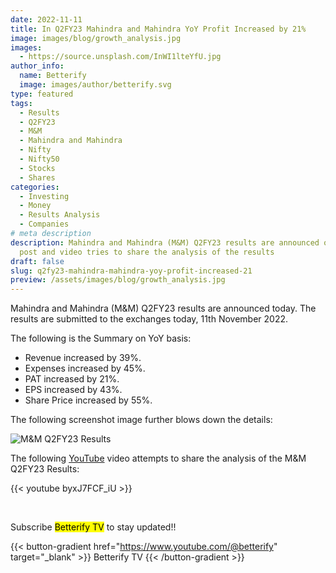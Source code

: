 ```yaml
---
date: 2022-11-11
title: In Q2FY23 Mahindra and Mahindra YoY Profit Increased by 21%
image: images/blog/growth_analysis.jpg
images:
  - https://source.unsplash.com/InWI1lteYfU.jpg
author_info:
  name: Betterify
  image: images/author/betterify.svg
type: featured
tags:
  - Results
  - Q2FY23
  - M&M
  - Mahindra and Mahindra
  - Nifty
  - Nifty50
  - Stocks
  - Shares
categories:
  - Investing
  - Money
  - Results Analysis
  - Companies
# meta description
description: Mahindra and Mahindra (M&M) Q2FY23 results are announced on 11/11/22. This
  post and video tries to share the analysis of the results
draft: false
slug: q2fy23-mahindra-mahindra-yoy-profit-increased-21
preview: /assets/images/blog/growth_analysis.jpg
---
```


Mahindra and Mahindra (M&M) Q2FY23 results are announced today. The results are submitted to the exchanges today, 11th November 2022.

The following is the Summary on YoY basis:
* Revenue increased by 39%.
* Expenses increased by 45%.
* PAT increased by 21%.
* EPS increased by 43%.
* Share Price increased by 55%.

The following screenshot image further blows down the details:

![M&M Q2FY23 Results](https://docs.google.com/drawings/d/1i4K_i7mUiqOwVnZ4Avg3HzCjr69tf2O7vq6kIqlleCk/export/png)

The following [YouTube](https://www.youtube.com/@betterify) video attempts to share the analysis of the M&M Q2FY23 Results:

{{< youtube byxJ7FCF_iU  >}}

<br>

Subscribe <mark>Betterify TV</mark> to stay updated!!

<!-- {{< rawhtml >}}
<a href="https://www.youtube.com/@betterify" target="_blank" class="btn btn-primary btn-lg mt-4 mb-4">Betterify TV <svg xmlns="http://www.w3.org/2000/svg" class="h-5 w-5" viewBox="0 0 20 20" width="30px" height="30px" fill="currentColor">
  <path fill-rule="evenodd" d="M10.293 15.707a1 1 0 010-1.414L14.586 10l-4.293-4.293a1 1 0 111.414-1.414l5 5a1 1 0 010 1.414l-5 5a1 1 0 01-1.414 0z" clip-rule="evenodd" />
  <path fill-rule="evenodd" d="M4.293 15.707a1 1 0 010-1.414L8.586 10 4.293 5.707a1 1 0 011.414-1.414l5 5a1 1 0 010 1.414l-5 5a1 1 0 01-1.414 0z" clip-rule="evenodd" />
</svg></a>
{{< /rawhtml >}} -->

{{< button-gradient href="https://www.youtube.com/@betterify" target="_blank" >}}
Betterify TV <i class="las la-arrow-right"></i>
{{< /button-gradient >}}